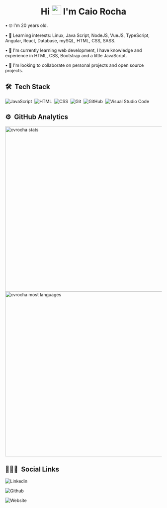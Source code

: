 <h1 align="center">Hi <img src="https://raw.githubusercontent.com/kaueMarques/kaueMarques/master/hi.gif" width="30px"> I'm Caio Rocha</h1>
<p align="left">  </p>

• 🤓 I'm 20 years old.

• 👀 Learning interests: Linux, Java Script, NodeJS, VueJS, TypeScript, Angular, React, Database, mySQL, HTML, CSS, SASS.

• 🌱 I'm currently learning web development, I have knowledge and experience in HTML, CSS, Bootstrap and a little JavaScript.

• 💞️ I'm looking to collaborate on personal projects and open source projects.

## 🛠 &nbsp;Tech Stack

![JavaScript](https://img.shields.io/badge/-JavaScript-05122A?style=flat&logo=javascript)&nbsp;
![HTML](https://img.shields.io/badge/-HTML-05122A?style=flat&logo=HTML5)&nbsp;
![CSS](https://img.shields.io/badge/-CSS-05122A?style=flat&logo=CSS3&logoColor=1572B6)&nbsp;
![Git](https://img.shields.io/badge/-Git-05122A?style=flat&logo=git)&nbsp;
![GitHub](https://img.shields.io/badge/-GitHub-05122A?style=flat&logo=github)&nbsp;
![Visual Studio Code](https://img.shields.io/badge/-Visual%20Studio%20Code-05122A?style=flat&logo=visual-studio-code&logoColor=007ACC)&nbsp;

## ⚙️ &nbsp;GitHub Analytics

<p align="left">
<img width="530em" src="https://github-readme-stats.vercel.app/api?username=cvrocha&show_icons=true&theme=aura_dark" alt="cvrocha stats"/>
<img width="530em" src="https://github-readme-stats.vercel.app/api/top-langs/?username=cvrocha&layout=compact&theme=aura_dark" alt="cvrocha most languages"/>
</p>

## 👨🏽‍🦲 &nbsp;Social Links

![Linkedin](https://img.shields.io/twitter/url?color=red&label=Linkedin&logo=Linkedin&logoColor=red&style=for-the-badge&url=https%3A%2F%2Fwww.linkedin.com%2Fin%2Fcaiovrocha%2F)&nbsp;

![Github](https://img.shields.io/twitter/url?color=red&label=Github&logo=Github&logoColor=red&style=for-the-badge&url=https%3A%2F%2Fgithub.com%2Fcvrocha)&nbsp;

![Website](https://img.shields.io/twitter/url?color=red&label=%F0%9F%96%A5%EF%B8%8F%20Website&logo=keyboard&logoColor=red&style=for-the-badge&url=https%3A%2F%2Fcvrocha.github.io%2Fportifolio%2Findex.html)&nbsp;
